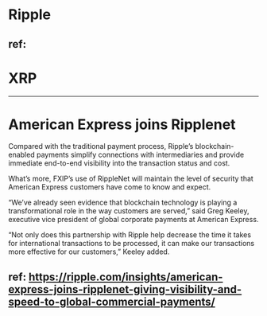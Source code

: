 # Ripple

ref: 
---
# XRP


---
# American Express joins Ripplenet

Compared with the traditional payment process, Ripple’s blockchain-enabled payments simplify connections with intermediaries and provide immediate end-to-end visibility into the transaction status and cost.

What’s more, FXIP’s use of RippleNet will maintain the level of security that American Express customers have come to know and expect.

“We’ve already seen evidence that blockchain technology is playing a transformational role in the way customers are served,” said Greg Keeley, executive vice president of global corporate payments at American Express.

“Not only does this partnership with Ripple help decrease the time it takes for international transactions to be processed, it can make our transactions more effective for our customers,” Keeley added.

ref: https://ripple.com/insights/american-express-joins-ripplenet-giving-visibility-and-speed-to-global-commercial-payments/
---


